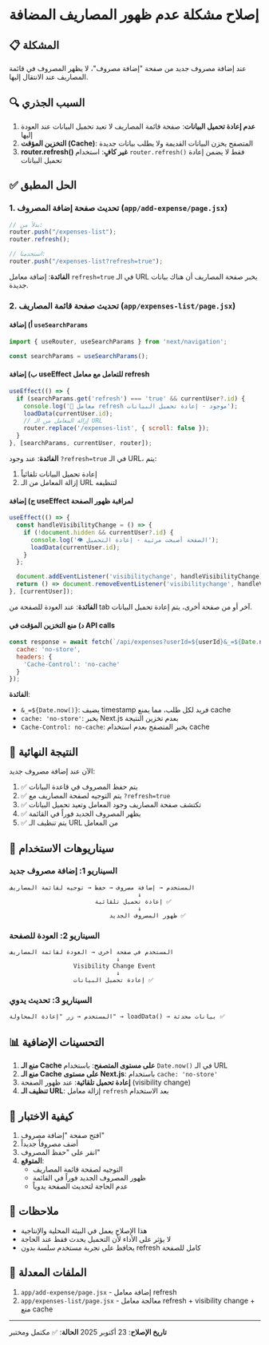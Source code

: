 # إصلاح مشكلة عدم ظهور المصاريف المضافة

## 📋 المشكلة
عند إضافة مصروف جديد من صفحة "إضافة مصروف"، لا يظهر المصروف في قائمة المصاريف عند الانتقال إليها.

## 🔍 السبب الجذري
1. **عدم إعادة تحميل البيانات**: صفحة قائمة المصاريف لا تعيد تحميل البيانات عند العودة إليها
2. **التخزين المؤقت (Cache)**: المتصفح يخزن البيانات القديمة ولا يطلب بيانات جديدة
3. **router.refresh() غير كافٍ**: استخدام `router.refresh()` فقط لا يضمن إعادة تحميل البيانات

## ✅ الحل المطبق

### 1. تحديث صفحة إضافة المصروف (`app/add-expense/page.jsx`)

```javascript
// بدلاً من:
router.push("/expenses-list");
router.refresh();

// استخدمنا:
router.push("/expenses-list?refresh=true");
```

**الفائدة**: إضافة معامل `refresh=true` في الـ URL يخبر صفحة المصاريف أن هناك بيانات جديدة.

### 2. تحديث صفحة قائمة المصاريف (`app/expenses-list/page.jsx`)

#### أ) إضافة `useSearchParams`
```javascript
import { useRouter, useSearchParams } from 'next/navigation';

const searchParams = useSearchParams();
```

#### ب) إضافة useEffect للتعامل مع معامل refresh
```javascript
useEffect(() => {
  if (searchParams.get('refresh') === 'true' && currentUser?.id) {
    console.log('🔄 معامل refresh موجود - إعادة تحميل البيانات');
    loadData(currentUser.id);
    // إزالة المعامل من الـ URL
    router.replace('/expenses-list', { scroll: false });
  }
}, [searchParams, currentUser, router]);
```

**الفائدة**: عند وجود `?refresh=true` في الـ URL، يتم:
1. إعادة تحميل البيانات تلقائياً
2. إزالة المعامل من الـ URL لتنظيفه

#### ج) إضافة useEffect لمراقبة ظهور الصفحة
```javascript
useEffect(() => {
  const handleVisibilityChange = () => {
    if (!document.hidden && currentUser?.id) {
      console.log('👁️ الصفحة أصبحت مرئية - إعادة التحميل');
      loadData(currentUser.id);
    }
  };

  document.addEventListener('visibilitychange', handleVisibilityChange);
  return () => document.removeEventListener('visibilitychange', handleVisibilityChange);
}, [currentUser]);
```

**الفائدة**: عند العودة للصفحة من tab آخر أو من صفحة أخرى، يتم إعادة تحميل البيانات.

#### د) منع التخزين المؤقت في API calls
```javascript
const response = await fetch(`/api/expenses?userId=${userId}&_=${Date.now()}`, {
  cache: 'no-store',
  headers: {
    'Cache-Control': 'no-cache'
  }
});
```

**الفائدة**: 
- `&_=${Date.now()}`: يضيف timestamp فريد لكل طلب، مما يمنع cache
- `cache: 'no-store'`: يخبر Next.js بعدم تخزين النتيجة
- `Cache-Control: no-cache`: يخبر المتصفح بعدم استخدام cache

## 🎯 النتيجة النهائية

الآن عند إضافة مصروف جديد:

1. ✅ يتم حفظ المصروف في قاعدة البيانات
2. ✅ يتم التوجيه لصفحة المصاريف مع `?refresh=true`
3. ✅ تكتشف صفحة المصاريف وجود المعامل وتعيد تحميل البيانات
4. ✅ يظهر المصروف الجديد فوراً في القائمة
5. ✅ يتم تنظيف الـ URL من المعامل

## 🔄 سيناريوهات الاستخدام

### السيناريو 1: إضافة مصروف جديد
```
المستخدم → إضافة مصروف → حفظ → توجيه لقائمة المصاريف
                                    ↓
                        إعادة تحميل تلقائية ✅
                                    ↓
                            ظهور المصروف الجديد ✅
```

### السيناريو 2: العودة للصفحة
```
المستخدم في صفحة أخرى → العودة لقائمة المصاريف
                              ↓
                  Visibility Change Event
                              ↓
                  إعادة تحميل البيانات ✅
```

### السيناريو 3: تحديث يدوي
```
المستخدم → زر "إعادة المحاولة" → loadData() → بيانات محدثة ✅
```

## 📊 التحسينات الإضافية

1. **منع الـ Cache على مستوى المتصفح**: باستخدام `Date.now()` في الـ URL
2. **منع الـ Cache على مستوى Next.js**: باستخدام `cache: 'no-store'`
3. **إعادة تحميل تلقائية**: عند ظهور الصفحة (visibility change)
4. **تنظيف الـ URL**: إزالة معامل `refresh` بعد الاستخدام

## 🧪 كيفية الاختبار

1. افتح صفحة "إضافة مصروف"
2. أضف مصروفاً جديداً
3. انقر على "حفظ المصروف"
4. **المتوقع**: 
   - التوجيه لصفحة قائمة المصاريف
   - ظهور المصروف الجديد فوراً في القائمة
   - عدم الحاجة لتحديث الصفحة يدوياً

## 📝 ملاحظات

- هذا الإصلاح يعمل في البيئة المحلية والإنتاجية
- لا يؤثر على الأداء لأن التحميل يحدث فقط عند الحاجة
- يحافظ على تجربة مستخدم سلسة بدون refresh كامل للصفحة

## 🔗 الملفات المعدلة

1. `app/add-expense/page.jsx` - إضافة معامل refresh
2. `app/expenses-list/page.jsx` - معالجة معامل refresh + visibility change + منع cache

---

**تاريخ الإصلاح**: 23 أكتوبر 2025
**الحالة**: ✅ مكتمل ومختبر
